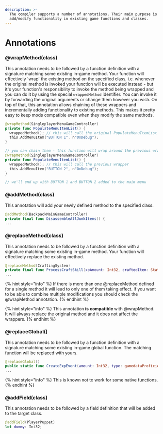 ```yaml
---
description: >-
  The compiler supports a number of annotations. Their main purpose is to
  add/modify functionality in existing game functions and classes.
---
```


# Annotations

### @wrapMethod(class)

This annotation needs to be followed by a function definition with a signature matching some existing in-game method. Your function will effectively 'wrap' the existing method on the specified class, i.e. whenever the original method is invoked your function will be executed instead - but it's your function's responsibility to invoke the method being wrapped and you can do it by using the special `wrappedMethod` identifier. You can invoke it by forwarding the original arguments or change them however you wish. On top of that, this annotation allows chaining of these wrappers and incrementally adding functionality to existing methods. This makes it pretty easy to keep mods compatible even when they modify the same methods.

```swift
@wrapMethod(SingleplayerMenuGameController)
private func PopulateMenuItemList() {
  wrappedMethod(); // this will call the original PopulateMenuItemList
  this.AddMenuItem("BUTTON 1", n"OnDebug");
}

// you can chain them - this function will wrap around the previous wrapper
@wrapMethod(SingleplayerMenuGameController)
private func PopulateMenuItemList() {
  wrappedMethod(); // this will call the previous wrapper
  this.AddMenuItem("BUTTON 2", n"OnDebug");
}

// we'll end up with BUTTON 1 and BUTTON 2 added to the main menu
```

### @addMethod(class)

This annotation will add your newly defined method to the specified class.

```swift
@addMethod(BackpackMainGameController)
private final func DisassembleAllJunkItems() {
...
```

### @replaceMethod(class)

This annotation needs to be followed by a function definition with a signature matching some existing in-game method. Your function will effectively replace the existing method.

```swift
@replaceMethod(CraftingSystem)
private final func ProcessCraftSkill(xpAmount: Int32, craftedItem: StatsObjectID) {
...
```

{% hint style="info" %}
If there is more than one @replaceMethod defined for a single method it will lead to only one of them taking effect. If you want to be able to combine multiple modifications you should check the @wrapMethod annotation.
{% endhint %}

{% hint style="info" %}
This annotation **is compatible** with @wrapMethod. It will always replace the original method and it does not affect the wrappers.
{% endhint %}

### @replaceGlobal()

This annotation needs to be followed by a function definition with a signature matching some existing in-game global function. The matching function will be replaced with yours.

```swift
@replaceGlobal()
public static func CreateExpEvent(amount: Int32, type: gamedataProficiencyType) -> ref<ExperiencePointsEvent>
...
```

{% hint style="info" %}
This is known not to work for some native functions.
{% endhint %}

### @addField(class)

This annotation needs to be followed by a field definition that will be added to the target class.

```swift
@addField(PlayerPuppet)
let dummy: Int32;
```
